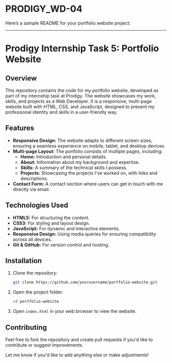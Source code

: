 # PRODIGY_WD-04
Here’s a sample README for your portfolio website project:

---

# Prodigy Internship Task 5: Portfolio Website

## Overview
This repository contains the code for my portfolio website, developed as part of my internship task at Prodigy. The website showcases my work, skills, and projects as a Web Developer. It is a responsive, multi-page website built with HTML, CSS, and JavaScript, designed to present my professional identity and skills in a user-friendly way.

## Features
- **Responsive Design:** The website adapts to different screen sizes, ensuring a seamless experience on mobile, tablet, and desktop devices.
- **Multi-page Layout:** The portfolio consists of multiple pages, including:
  - **Home:** Introduction and personal details.
  - **About:** Information about my background and expertise.
  - **Skills:** A summary of the technical skills I possess.
  - **Projects:** Showcasing the projects I've worked on, with links and descriptions.
- **Contact Form:** A contact section where users can get in touch with me directly via email.

## Technologies Used
- **HTML5:** For structuring the content.
- **CSS3:** For styling and layout design.
- **JavaScript:** For dynamic and interactive elements.
- **Responsive Design:** Using media queries for ensuring compatibility across all devices.
- **Git & GitHub:** For version control and hosting.

## Installation
1. Clone the repository:
   ```bash
   git clone https://github.com/yourusername/portfolio-website.git
   ```
2. Open the project folder:
   ```bash
   cd portfolio-website
   ```
3. Open `index.html` in your web browser to view the website.

## Contributing
Feel free to fork the repository and create pull requests if you'd like to contribute or suggest improvements.


Let me know if you'd like to add anything else or make adjustments!
